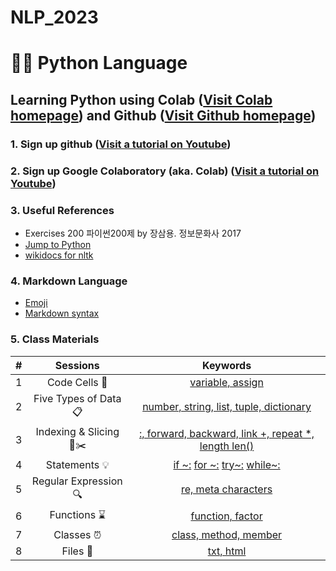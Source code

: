 # NLP_2023 

# 🐹🍦 **Python Language**

## **Learning Python** using **Colab** ([Visit Colab homepage](https://colab.research.google.com/?utm_source=scs-index)) and **Github** ([Visit Github homepage](https://github.com/))

### **1. Sign up github** ([Visit a tutorial on Youtube](https://www.youtube.com/watch?v=c-NikCpec7U))
### **2. Sign up Google Colaboratory** (aka. Colab) ([Visit a tutorial on Youtube](https://www.youtube.com/watch?v=2X_EU18OeYM))

### **3. Useful References**
- Exercises 200 파이썬200제 by 장삼용. 정보문화사 2017
- [Jump to Python](https://wikidocs.net/book/1)
- [wikidocs for nltk](https://wikidocs.net/21667)

### **4. Markdown Language**
* [Emoji](https://gist.github.com/rxaviers/7360908)
* [Markdown syntax](https://www.markdownguide.org/basic-syntax/)

### **5. Class Materials**
| # | Sessions | Keywords | 
|:--:|:--:|:--:|
| 1 | Code Cells 🐾 | [variable, assign](https://github.com/ms624atyale/NLP_2023/blob/main/1_CodeCells_Basic_.ipynb)|  
| 2 | Five Types of Data 📋 | [number, string, list, tuple, dictionary](https://github.com/ms624atyale/NLP_2023/blob/main/2_FiveTypesofData.ipynb)|  
| 3 | Indexing & Slicing 📌✂️ | [:, forward, backward, link +, repeat *, length len()](https://github.com/ms624atyale/NLP_2023/blob/main/3_Indexing_Slicing.ipynb)|
| 4 | Statements 💡 | [if ~:](https://github.com/ms624atyale/NLP_2023/blob/main/4_1_IfStatement.ipynb) [ for ~:](https://github.com/ms624atyale/NLP_2023/blob/main/4_2_ForStatement.ipynb) [try~:](https://github.com/ms624atyale/NLP_2023/blob/main/4_3_tryExceptElse_Statement.ipynb) [while~:](https://github.com/ms624atyale/NLP_2023/blob/main/4_4_WhileStatementwContinueBreak.ipynb)|
| 5 | Regular Expression 🔍 | [re, meta characters](https://github.com/ms624atyale/NLP_2023/blob/main/5_RegularExpression.ipynb)|  
| 6 | Functions ⌛ | [function, factor](https://github.com/ms624atyale/NLP_2023/blob/main/6_DefiningFunctions.ipynb)|  
| 7 | Classes ⏰ | [class, method, member](https://github.com/ms624atyale/NLP_2023/blob/main/7_Class_Method_Member_Object.ipynb)|  
| 8 | Files 💾 | [txt, html](https://github.com/ms624atyale/NLP_2023/blob/main/8_ReadTxtFilesImportingfrom_html.ipynb) 
